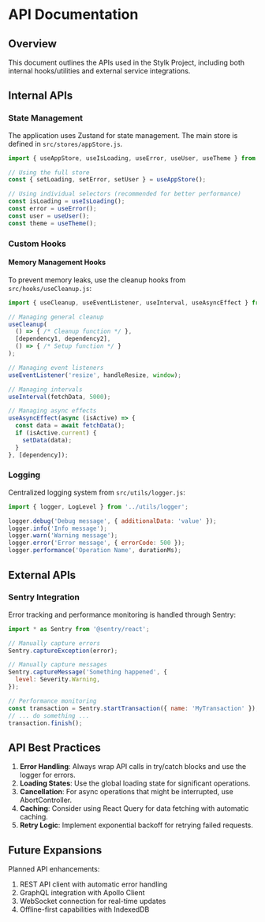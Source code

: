 # API Documentation

## Overview

This document outlines the APIs used in the Stylk Project, including both internal hooks/utilities and external service integrations.

## Internal APIs

### State Management

The application uses Zustand for state management. The main store is defined in `src/stores/appStore.js`.

```javascript
import { useAppStore, useIsLoading, useError, useUser, useTheme } from '../stores/appStore';

// Using the full store
const { setLoading, setError, setUser } = useAppStore();

// Using individual selectors (recommended for better performance)
const isLoading = useIsLoading();
const error = useError();
const user = useUser();
const theme = useTheme();
```

### Custom Hooks

#### Memory Management Hooks

To prevent memory leaks, use the cleanup hooks from `src/hooks/useCleanup.js`:

```javascript
import { useCleanup, useEventListener, useInterval, useAsyncEffect } from '../hooks/useCleanup';

// Managing general cleanup
useCleanup(
  () => { /* Cleanup function */ },
  [dependency1, dependency2],
  () => { /* Setup function */ }
);

// Managing event listeners
useEventListener('resize', handleResize, window);

// Managing intervals
useInterval(fetchData, 5000);

// Managing async effects
useAsyncEffect(async (isActive) => {
  const data = await fetchData();
  if (isActive.current) {
    setData(data);
  }
}, [dependency]);
```

### Logging

Centralized logging system from `src/utils/logger.js`:

```javascript
import { logger, LogLevel } from '../utils/logger';

logger.debug('Debug message', { additionalData: 'value' });
logger.info('Info message');
logger.warn('Warning message');
logger.error('Error message', { errorCode: 500 });
logger.performance('Operation Name', durationMs);
```

## External APIs

### Sentry Integration

Error tracking and performance monitoring is handled through Sentry:

```javascript
import * as Sentry from '@sentry/react';

// Manually capture errors
Sentry.captureException(error);

// Manually capture messages
Sentry.captureMessage('Something happened', {
  level: Severity.Warning,
});

// Performance monitoring
const transaction = Sentry.startTransaction({ name: 'MyTransaction' });
// ... do something ...
transaction.finish();
```

## API Best Practices

1. **Error Handling**: Always wrap API calls in try/catch blocks and use the logger for errors.
2. **Loading States**: Use the global loading state for significant operations.
3. **Cancellation**: For async operations that might be interrupted, use AbortController.
4. **Caching**: Consider using React Query for data fetching with automatic caching.
5. **Retry Logic**: Implement exponential backoff for retrying failed requests.

## Future Expansions

Planned API enhancements:

1. REST API client with automatic error handling
2. GraphQL integration with Apollo Client
3. WebSocket connection for real-time updates
4. Offline-first capabilities with IndexedDB
